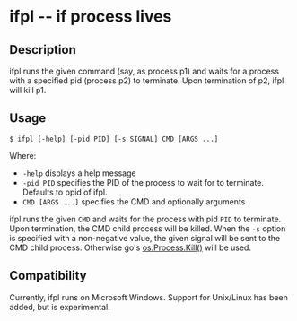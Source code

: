 ifpl -- if process lives
========================

Description
-----------

ifpl runs the given command (say, as process p1) and waits for a process with a specified pid (process p2) to terminate.
Upon termination of p2, ifpl will kill p1.

Usage
-----

`$ ifpl [-help] [-pid PID] [-s SIGNAL] CMD [ARGS ...]`

Where:

  - `-help` displays a help message
  - `-pid PID` specifies the PID of the process to wait for to terminate. Defaults to ppid of ifpl.
  - `CMD [ARGS ...]` specifies the CMD and optionally arguments
  
ifpl runs the given `CMD` and waits for the process with pid `PID` to terminate.
Upon termination, the CMD child process will be killed.
When the `-s` option is specified with a non-negative value, the given signal will be sent to the CMD child process.
Otherwise go's [os.Process.Kill()](https://golang.org/pkg/os/#Process.Kill) will be used.


Compatibility
-------------

Currently, ifpl runs on Microsoft Windows.
Support for Unix/Linux has been added, but is experimental.
